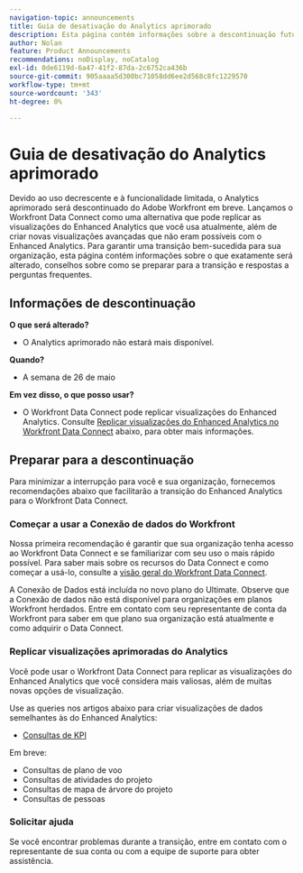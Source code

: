 ```yaml
---
navigation-topic: announcements
title: Guia de desativação do Analytics aprimorado
description: Esta página contém informações sobre a descontinuação futura do Enhanced Analytics.
author: Nolan
feature: Product Announcements
recommendations: noDisplay, noCatalog
exl-id: 0de6119d-6a47-41f2-87da-2c6752ca436b
source-git-commit: 905aaaa5d300bc71058dd6ee2d568c8fc1229570
workflow-type: tm+mt
source-wordcount: '343'
ht-degree: 0%

---
```


# Guia de desativação do Analytics aprimorado

Devido ao uso decrescente e à funcionalidade limitada, o Analytics aprimorado será descontinuado do Adobe Workfront em breve. Lançamos o Workfront Data Connect como uma alternativa que pode replicar as visualizações do Enhanced Analytics que você usa atualmente, além de criar novas visualizações avançadas que não eram possíveis com o Enhanced Analytics. Para garantir uma transição bem-sucedida para sua organização, esta página contém informações sobre o que exatamente será alterado, conselhos sobre como se preparar para a transição e respostas a perguntas frequentes.

## Informações de descontinuação

**O que será alterado?**

* O Analytics aprimorado não estará mais disponível.

**Quando?**

* A semana de 26 de maio

**Em vez disso, o que posso usar?**

* O Workfront Data Connect pode replicar visualizações do Enhanced Analytics. Consulte [Replicar visualizações do Enhanced Analytics no Workfront Data Connect](#replicate-enhanced-analytics-visualizations-in-workfront-data-connect) abaixo, para obter mais informações.

## Preparar para a descontinuação

Para minimizar a interrupção para você e sua organização, fornecemos recomendações abaixo que facilitarão a transição do Enhanced Analytics para o Workfront Data Connect.

### Começar a usar a Conexão de dados do Workfront

Nossa primeira recomendação é garantir que sua organização tenha acesso ao Workfront Data Connect e se familiarizar com seu uso o mais rápido possível. Para saber mais sobre os recursos do Data Connect e como começar a usá-lo, consulte a [visão geral do Workfront Data Connect](/help/quicksilver/reports-and-dashboards/data-lake/data-lake-overview.md).

A Conexão de Dados está incluída no novo plano do Ultimate<!--, and can be purchased as an add-on to the new Select and Prime plans-->. Observe que a Conexão de dados não está disponível para organizações em planos Workfront herdados. Entre em contato com seu representante de conta da Workfront para saber em que plano sua organização está atualmente e como adquirir o Data Connect.

### Replicar visualizações aprimoradas do Analytics

Você pode usar o Workfront Data Connect para replicar as visualizações do Enhanced Analytics que você considera mais valiosas, além de muitas novas opções de visualização.

Use as queries nos artigos abaixo para criar visualizações de dados semelhantes às do Enhanced Analytics:


* [Consultas de KPI](/help/quicksilver/reports-and-dashboards/data-lake/enhanced-analytics-queries/kpi-queries.md)

Em breve:

* Consultas de plano de voo
* Consultas de atividades do projeto
* Consultas de mapa de árvore do projeto
* Consultas de pessoas

<!--
* [Flight plan queries](/help/quicksilver/reports-and-dashboards/data-lake/enhanced-analytics-queries/flight-plan-queries.md)
* [Project activities queries](/help/quicksilver/reports-and-dashboards/data-lake/enhanced-analytics-queries/project-activity-queries.md)
* [Project treemap queries](/help/quicksilver/reports-and-dashboards/data-lake/enhanced-analytics-queries/project-tree-map-queries.md) 
* [People queries](/help/quicksilver/reports-and-dashboards/data-lake/enhanced-analytics-queries/people-queries.md)
-->

### Solicitar ajuda

Se você encontrar problemas durante a transição, entre em contato com o representante de sua conta ou com a equipe de suporte para obter assistência.

<!--
## FAQ

+++ Will I be able to continue using Enhanced Analytics after the deprecation?

No, it will be completely removed from the application.
+++

+++ What do I do if my organization is on a legacy Workfront plan but I want to use Data Connect?

Contact your account representative about moving to one of the new Workfront plans.
+++
-->
